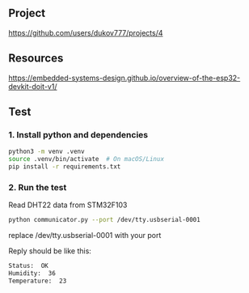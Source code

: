 


## Project
https://github.com/users/dukov777/projects/4


## Resources
https://embedded-systems-design.github.io/overview-of-the-esp32-devkit-doit-v1/

## Test
### 1. Install python and dependencies

```bash
python3 -m venv .venv
source .venv/bin/activate  # On macOS/Linux
pip install -r requirements.txt
```

### 2. Run the test

Read DHT22 data from STM32F103
```bash
python communicator.py --port /dev/tty.usbserial-0001
```
replace /dev/tty.usbserial-0001 with your port

Reply should be like this:
```bash
Status:  OK
Humidity:  36
Temperature:  23
```
